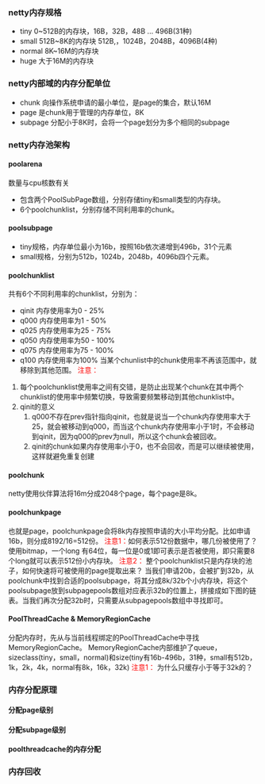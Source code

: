 ### netty内存规格
- tiny 0~512B的内存块，16B，32B，48B ... 496B(31种)
- small 512B~8K的内存块 512B,，1024B，2048B，4096B(4种)
- normal 8K~16M的内存块
- huge 大于16M的内存块
### netty内部域的内存分配单位
- chunk 向操作系统申请的最小单位，是page的集合，默认16M
- page 是chunk用于管理的内存单位，8K
- subpage 分配小于8K时，会将一个page划分为多个相同的subpage
### netty内存池架构
#### poolarena
数量与cpu核数有关
- 包含两个PoolSubPage数组，分别存储tiny和small类型的内存块。
- 6个poolchunklist，分别存储不同利用率的chunk。
#### poolsubpage
- tiny规格，内存单位最小为16b，按照16b依次递增到496b，31个元素
- small规格，分别为512b，1024b，2048b，4096b四个元素。
#### poolchunklist
共有6个不同利用率的chunklist，分别为：
- qinit 内存使用率为0 - 25%
- q000 内存使用率为1 - 50%
- q025 内存使用率为25 - 75%
- q050 内存使用率为50 - 100%
- q075 内存使用率为75 - 100%
- q100 内存使用率为100%
当某个chunlist中的chunk使用率不再该范围中，就移除到其他范围。
<font color="red">注意：</font>
1. 每个poolchunklist使用率之间有交错，是防止出现某个chunk在其中两个chunklist的使用率中频繁切换，导致需要频繁移动到其他chunklist中。
2. qinit的意义
	1. q000不存在prev指针指向qinit，也就是说当一个chunk内存使用率大于25，就会被移动到q000，而当这个chunk内存使用率小于1时，不会移动到qinit，因为q000的prev为null，所以这个chunk会被回收。
	2. qinit的chunk如果内存使用率小于0，也不会回收，而是可以继续被使用，这样就避免重复创建
#### poolchunk
netty使用伙伴算法将16m分成2048个page，每个page是8k。

#### poolchunkpage
也就是page，poolchunkpage会将8k内存按照申请的大小平均分配。比如申请16b，则分成8192/16=512份。
<font color="red">注意1：</font>如何表示512份数据中，哪几份被使用了？
使用bitmap，一个long 有64位，每一位是0或1即可表示是否被使用，即只需要8个long就可以表示512份小内存块。
<font color="red">注意2：</font> 整个poolchunklist只是内存块的池子，如何快速将可被使用的page提取出来？
当我们申请20b，会被扩到32b，从poolchunk中找到合适的poolsubpage，将其分成8k/32b个小内存块，将这个poolsubpage放到subpagepools数组对应表示32b的位置上，拼接成如下图的链表。当我们再次分配32b时，只需要从subpagepools数组中寻找即可。
#### PoolThreadCache & MemoryRegionCache
分配内存时，先从与当前线程绑定的PoolThreadCache中寻找MemoryRegionCache。
MemoryRegionCache内部维护了queue，sizeclass(tiny，small，normal)和size(tiny有16b-496b，31种，small有512b，1k，2k，4k，normal有8k，16k，32k)
<font color="red">注意1：</font> 为什么只缓存小于等于32k的？

### 内存分配原理

#### 分配page级别
#### 分配subpage级别
#### poolthreadcache的内存分配
### 内存回收
